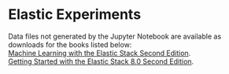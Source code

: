 # Elastic Experiments
Data files not generated by the Jupyter Notebook are available as downloads for the books listed below:  
[Machine Learning with the Elastic Stack Second Edition](https://github.com/PacktPublishing/Machine-Learning-with-Elastic-Stack-Second-Edition).  
[Getting Started with the Elastic Stack 8.0 Second Edition](https://github.com/PacktPublishing/Getting-Started-with-Elastic-Stack-8.0).  
  
